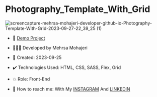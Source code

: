 # Photography_Template_With_Grid

![screencapture-mehrsa-mohajeri-developer-github-io-Photography-Template-With-Grid-2023-09-27-22_39_25 (1)](https://github.com/Mehrsa-Mohajeri-Developer/Photography_Template_With_Grid/assets/145048780/4a42b73f-f910-4e7f-957c-b4ca77274433)

- 🔗 [Demo Project](https://mehrsa-mohajeri-developer.github.io/Photography_Template_With_Grid/)

- 👩🏻‍💻 Developed by Mehrsa Mohajeri

- 📆 Created: 2023-09-25

- ✔️ Technologies Used: HTML, CSS, SASS, Flex, Grid

- 💥 Role: Front-End

- 📲 How to reach me: With My [INSTAGRAM](https://www.instagram.com/mehrsa_mohajeri_developer) And [LINKEDIN](https://www.linkedin.com/in/mehrsa-mohajeri-developer)
